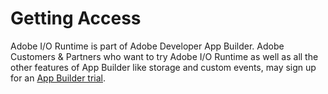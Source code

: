 # Getting Access

Adobe I/O Runtime is part of Adobe Developer App Builder. Adobe Customers & Partners who want to try Adobe I/O Runtime as well as all the other features of App Builder like storage and custom events, may sign up for an [App Builder trial](https://developer.adobe.com/app-builder/trial/).
